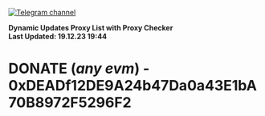 [![Telegram channel](https://img.shields.io/endpoint?url=https://runkit.io/damiankrawczyk/telegram-badge/branches/master?url=https://t.me/n4z4v0d)](https://t.me/n4z4v0d) 

**Dynamic Updates Proxy List with Proxy Checker**  
**Last Updated: 19.12.23 19:44**

# DONATE (_any evm_) - 0xDEADf12DE9A24b47Da0a43E1bA70B8972F5296F2
